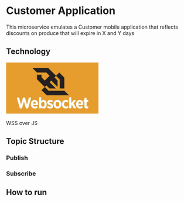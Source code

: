 # Customer Application

This microservice emulates a Customer mobile application that reflects discounts on produce that will expire in X and Y days

## Technology
<img src="../img/ws.jpeg" width="50%" height="50%">

WSS over JS

## Topic Structure

### Publish

### Subscribe


## How to run